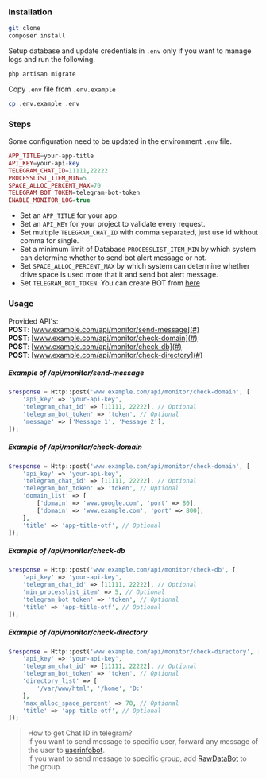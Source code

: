 ### Installation
```sh
git clone
composer install
```
Setup database and update credentials in `.env` only if you want to manage logs and run the following.
```php
php artisan migrate
```
Copy `.env` file from `.env.example`
```sh
cp .env.example .env
```

### Steps
Some configuration need to be updated in the environment `.env` file.
```php
APP_TITLE=your-app-title
API_KEY=your-api-key
TELEGRAM_CHAT_ID=11111,22222
PROCESSLIST_ITEM_MIN=5
SPACE_ALLOC_PERCENT_MAX=70
TELEGRAM_BOT_TOKEN=telegram-bot-token
ENABLE_MONITOR_LOG=true
```
- Set an `APP_TITLE` for your app.
- Set an `API_KEY` for your project to validate every request.
- Set multiple `TELEGRAM_CHAT_ID` with comma separated, just use id without comma for single.
- Set a minimum limit of Database `PROCESSLIST_ITEM_MIN` by which system can determine whether to send bot alert message or not.
- Set `SPACE_ALLOC_PERCENT_MAX` by which system can determine whether drive space is used more that it and send bot alert message.
- Set `TELEGRAM_BOT_TOKEN`. You can create BOT from [here](https://t.me/botfather)

### Usage
Provided API's:  
**POST**: [www.example.com/api/monitor/send-message](#)  
**POST**: [www.example.com/api/monitor/check-domain](#)  
**POST**: [www.example.com/api/monitor/check-db](#)  
**POST**: [www.example.com/api/monitor/check-directory](#)

##### Example of */api/monitor/send-message*
```php
$response = Http::post('www.example.com/api/monitor/check-domain', [
    'api_key' => 'your-api-key',
    'telegram_chat_id' => [11111, 22222], // Optional
    'telegram_bot_token' => 'token', // Optional
    'message' => ['Message 1', 'Message 2'],
]);
```

##### Example of */api/monitor/check-domain*
```php
$response = Http::post('www.example.com/api/monitor/check-domain', [
    'api_key' => 'your-api-key',
    'telegram_chat_id' => [11111, 22222], // Optional
    'telegram_bot_token' => 'token', // Optional
    'domain_list' => [
        ['domain' => 'www.google.com', 'port' => 80],
        ['domain' => 'www.example.com', 'port' => 800],
    ],
    'title' => 'app-title-otf', // Optional
]);
```

##### Example of */api/monitor/check-db*
```php
$response = Http::post('www.example.com/api/monitor/check-db', [
    'api_key' => 'your-api-key',
    'telegram_chat_id' => [11111, 22222], // Optional
    'min_processlist_item' => 5, // Optional
    'telegram_bot_token' => 'token', // Optional
    'title' => 'app-title-otf', // Optional
]);
```

##### Example of */api/monitor/check-directory*
```php
$response = Http::post('www.example.com/api/monitor/check-directory', [
    'api_key' => 'your-api-key',
    'telegram_chat_id' => [11111, 22222], // Optional
    'telegram_bot_token' => 'token', // Optional
    'directory_list' => [
        '/var/www/html', '/home', 'D:'
    ],
    'max_alloc_space_percent' => 70, // Optional
    'title' => 'app-title-otf', // Optional
]);
```

> How to get Chat ID in telegram?  
> If you want to send message to specific user, forward any message of the user to [userinfobot](https://t.me/userinfobot).  
> If you want to send message to specific group, add [RawDataBot](https://t.me/RawDataBot) to the group.

